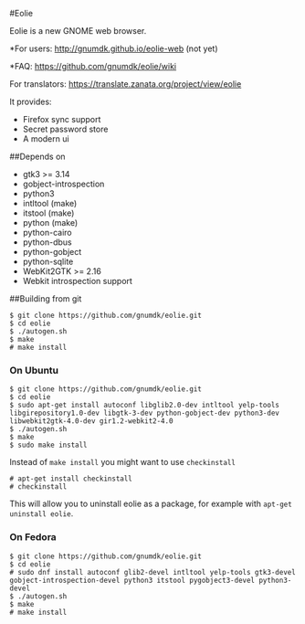 #Eolie


Eolie is a new GNOME web browser.


*For users: http://gnumdk.github.io/eolie-web (not yet)

*FAQ: https://github.com/gnumdk/eolie/wiki

For translators: https://translate.zanata.org/project/view/eolie

It provides:
- Firefox sync support
- Secret password store
- A modern ui

##Depends on
- gtk3 >= 3.14
- gobject-introspection
- python3
- intltool (make)
- itstool (make)
- python (make)
- python-cairo
- python-dbus
- python-gobject
- python-sqlite
- WebKit2GTK >= 2.16
- Webkit introspection support

##Building from git
```
$ git clone https://github.com/gnumdk/eolie.git
$ cd eolie
$ ./autogen.sh
$ make
# make install
```

### On Ubuntu
```
$ git clone https://github.com/gnumdk/eolie.git
$ cd eolie
$ sudo apt-get install autoconf libglib2.0-dev intltool yelp-tools libgirepository1.0-dev libgtk-3-dev python-gobject-dev python3-dev libwebkit2gtk-4.0-dev gir1.2-webkit2-4.0
$ ./autogen.sh
$ make
$ sudo make install
```

Instead of `make install` you might want to use `checkinstall`
```
# apt-get install checkinstall
# checkinstall
```
This will allow you to uninstall eolie as a package, for example with `apt-get uninstall eolie`.

### On Fedora
```
$ git clone https://github.com/gnumdk/eolie.git
$ cd eolie
# sudo dnf install autoconf glib2-devel intltool yelp-tools gtk3-devel gobject-introspection-devel python3 itstool pygobject3-devel python3-devel
$ ./autogen.sh
$ make
# make install
```

